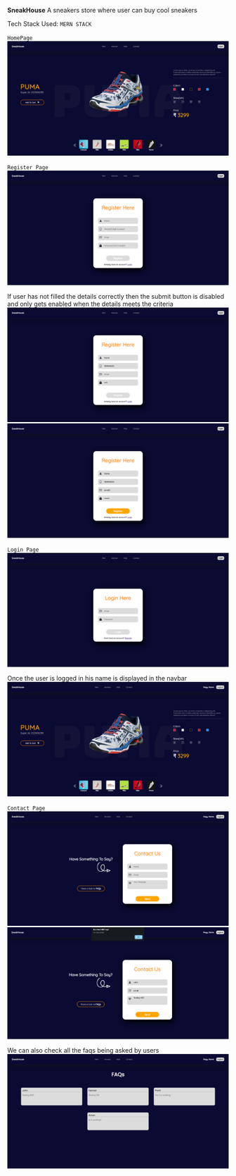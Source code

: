 **SneakHouse** A sneakers store where user can buy cool sneakers

Tech Stack Used: `MERN STACK`

`HomePage`
![My animated logo](/client/public/Info/Home.png)

`Register Page`
![My animated logo](/client/public/Info/RegPlain.png)

If user has not filled the details correctly then the submit button is disabled and only gets enabled when the details meets the criteria
![My animated logo](/client/public/Info/RegPartial.png)
![My animated logo](/client/public/Info/RegFull.png)

`Login Page`
![My animated logo](/client/public/Info/LoginPlain.png)

Once the user is logged in his name is displayed in the navbar
![My animated logo](/client/public/Info/UserLoggedIn.png)

`Contact Page`
![My animated logo](/client/public/Info/Contact.png)
![My animated logo](/client/public/Info/FAQSent.png)

We can also check all the faqs being asked by users
![My animated logo](/client/public/Info/FAQs.png)